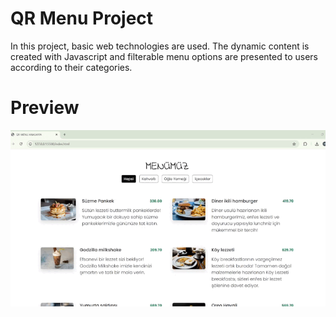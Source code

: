 # QR Menu Project
In this project, basic web technologies are used. The dynamic content is created with Javascript and filterable menu options are presented to users according to their categories. 
# Preview
![](qr-menu1.gif)
